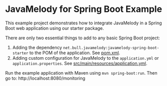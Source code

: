 # JavaMelody for Spring Boot Example

This example project demonstrates how to integrate JavaMelody in a Spring Boot web application using our starter package.

There are only two essential things to add to any basic Spring Boot project:

1.  Adding the dependency `net.bull.javamelody:javamelody-spring-boot-starter` to the POM of the application. See [pom.xml](../../../blob/master/javamelody-for-spring-boot/pom.xml).
2.  Adding custom configuration for JavaMelody to the `application.yml` or `application.properties`. See [src/main/resources/application.yml](../../../blob/master/javamelody-for-spring-boot/src/main/resources/application.yml).

Run the example application with Maven using `mvn spring-boot:run`. Then go to: http://localhost:8080/monitoring
